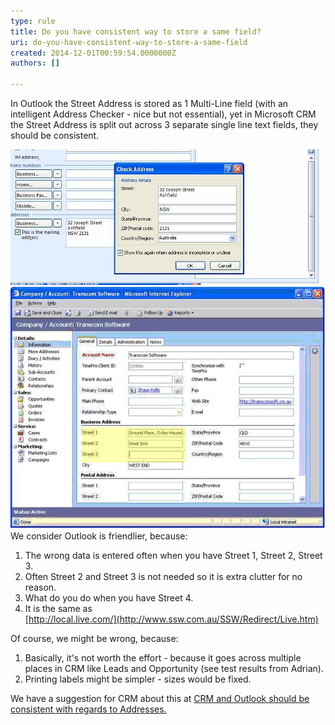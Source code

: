 ```yaml
---
type: rule
title: Do you have consistent way to store a same field?
uri: do-you-have-consistent-way-to-store-a-same-field
created: 2014-12-01T00:59:54.0000000Z
authors: []

---
```


In Outlook the Street Address is stored as 1 Multi-Line field (with an  intelligent Address Checker - nice but not essential), yet in Microsoft  CRM the Street Address is split out across 3 separate single line text  fields, they should be consistent.
 
![Street Address in Outlook.](../../assets/GoodExample.jpg)
![Street Address in CRM.](../../assets/BadExample.jpg)
We consider Outlook is friendlier, because:

1. The wrong data is entered often when you have Street 1, Street 2, Street 3.
2. Often Street 2 and Street 3 is not needed so it is extra clutter for no reason.
3. What do you do when you have Street 4.
4. It is the same as <br>      [http://local.live.com/](http://www.ssw.com.au/SSW/Redirect/Live.htm)


Of course, we might be wrong, because:

1. Basically, it's not worth the effort - because it goes across multiple places in CRM like Leads and Opportunity (see test results from Adrian).
2. Printing labels might be simpler - sizes would be fixed.


We have a suggestion for CRM about this at     [CRM and Outlook should be consistent with regards to Addresses.](http://www.ssw.com.au/ssw/Standards/BetterSoftwareSuggestions/CRM.aspx#AddressConsistent)
